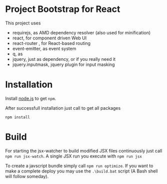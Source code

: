 # Project Bootstrap for React

This project uses

- requirejs, as AMD dependency resolver (also used for minification)
- react, for component driven Web UI
- react-router , for React-based routing
- event-emitter, as event system
- q, as
- jquery, just as dependency, or if you really need it
- jquery.inputmask, jquery plugin for input masking




# Installation

Install [node.js](http://nodejs.org/download/) to get ``npm``.

After successfull installation just call to get all packages

``npm install``


# Build

For starting the jsx-watcher to build modified JSX files continuously just call ``npm run jsx-watch``.
A single JSX run you execute with ``npm run jsx``

To create a javscript bundle simply call ``npm run optimize``.
If you want to make a complete deploy you may use the ``.\build.bat`` script (A Bash shell will follow someday).


